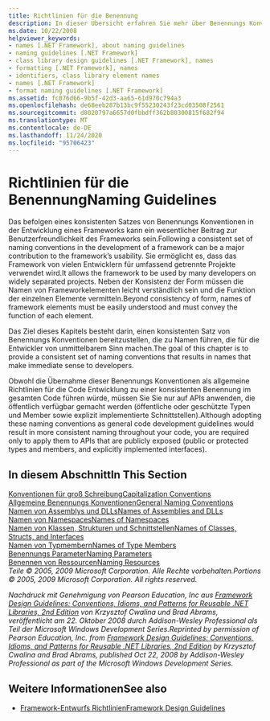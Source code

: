 ```yaml
---
title: Richtlinien für die Benennung
description: In dieser Übersicht erfahren Sie mehr über Benennungs Konventionen, die bei der Frameworkentwicklung verwendet werden. Wechseln Sie zu Artikeln, die Groß-und Kleinschreibung und andere Richtlinien betreffen.
ms.date: 10/22/2008
helpviewer_keywords:
- names [.NET Framework], about naming guidelines
- naming guidelines [.NET Framework]
- class library design guidelines [.NET Framework], names
- formatting [.NET Framework], names
- identifiers, class library element names
- names [.NET Framework]
- format naming guidelines [.NET Framework]
ms.assetid: fc076d66-9b5f-42d3-aa65-61d970c794a3
ms.openlocfilehash: de68eeb287b13bc9f55230243f23cd03508f2561
ms.sourcegitcommit: d8020797a6657d0fbbdff362b80300815f682f94
ms.translationtype: MT
ms.contentlocale: de-DE
ms.lasthandoff: 11/24/2020
ms.locfileid: "95706423"
---
```

# <a name="naming-guidelines"></a><span data-ttu-id="464ec-104">Richtlinien für die Benennung</span><span class="sxs-lookup"><span data-stu-id="464ec-104">Naming Guidelines</span></span>

<span data-ttu-id="464ec-105">Das befolgen eines konsistenten Satzes von Benennungs Konventionen in der Entwicklung eines Frameworks kann ein wesentlicher Beitrag zur Benutzerfreundlichkeit des Frameworks sein.</span><span class="sxs-lookup"><span data-stu-id="464ec-105">Following a consistent set of naming conventions in the development of a framework can be a major contribution to the framework’s usability.</span></span> <span data-ttu-id="464ec-106">Sie ermöglicht es, dass das Framework von vielen Entwicklern für umfassend getrennte Projekte verwendet wird.</span><span class="sxs-lookup"><span data-stu-id="464ec-106">It allows the framework to be used by many developers on widely separated projects.</span></span> <span data-ttu-id="464ec-107">Neben der Konsistenz der Form müssen die Namen von Frameworkelementen leicht verständlich sein und die Funktion der einzelnen Elemente vermitteln.</span><span class="sxs-lookup"><span data-stu-id="464ec-107">Beyond consistency of form, names of framework elements must be easily understood and must convey the function of each element.</span></span>  
  
 <span data-ttu-id="464ec-108">Das Ziel dieses Kapitels besteht darin, einen konsistenten Satz von Benennungs Konventionen bereitzustellen, die zu Namen führen, die für die Entwickler von unmittelbarem Sinn machen.</span><span class="sxs-lookup"><span data-stu-id="464ec-108">The goal of this chapter is to provide a consistent set of naming conventions that results in names that make immediate sense to developers.</span></span>  
  
 <span data-ttu-id="464ec-109">Obwohl die Übernahme dieser Benennungs Konventionen als allgemeine Richtlinien für die Code Entwicklung zu einer konsistenten Benennung im gesamten Code führen würde, müssen Sie Sie nur auf APIs anwenden, die öffentlich verfügbar gemacht werden (öffentliche oder geschützte Typen und Member sowie explizit implementierte Schnittstellen).</span><span class="sxs-lookup"><span data-stu-id="464ec-109">Although adopting these naming conventions as general code development guidelines would result in more consistent naming throughout your code, you are required only to apply them to APIs that are publicly exposed (public or protected types and members, and explicitly implemented interfaces).</span></span>  
  
## <a name="in-this-section"></a><span data-ttu-id="464ec-110">In diesem Abschnitt</span><span class="sxs-lookup"><span data-stu-id="464ec-110">In This Section</span></span>  

 [<span data-ttu-id="464ec-111">Konventionen für groß Schreibung</span><span class="sxs-lookup"><span data-stu-id="464ec-111">Capitalization Conventions</span></span>](capitalization-conventions.md)  
 [<span data-ttu-id="464ec-112">Allgemeine Benennungs Konventionen</span><span class="sxs-lookup"><span data-stu-id="464ec-112">General Naming Conventions</span></span>](general-naming-conventions.md)  
 [<span data-ttu-id="464ec-113">Namen von Assemblys und DLLs</span><span class="sxs-lookup"><span data-stu-id="464ec-113">Names of Assemblies and DLLs</span></span>](names-of-assemblies-and-dlls.md)  
 [<span data-ttu-id="464ec-114">Namen von Namespaces</span><span class="sxs-lookup"><span data-stu-id="464ec-114">Names of Namespaces</span></span>](names-of-namespaces.md)  
 [<span data-ttu-id="464ec-115">Namen von Klassen, Strukturen und Schnittstellen</span><span class="sxs-lookup"><span data-stu-id="464ec-115">Names of Classes, Structs, and Interfaces</span></span>](names-of-classes-structs-and-interfaces.md)  
 [<span data-ttu-id="464ec-116">Namen von Typmembern</span><span class="sxs-lookup"><span data-stu-id="464ec-116">Names of Type Members</span></span>](names-of-type-members.md)  
 [<span data-ttu-id="464ec-117">Benennungs Parameter</span><span class="sxs-lookup"><span data-stu-id="464ec-117">Naming Parameters</span></span>](naming-parameters.md)  
 [<span data-ttu-id="464ec-118">Benennen von Ressourcen</span><span class="sxs-lookup"><span data-stu-id="464ec-118">Naming Resources</span></span>](naming-resources.md)  
 <span data-ttu-id="464ec-119">*Teile © 2005, 2009 Microsoft Corporation. Alle Rechte vorbehalten.*</span><span class="sxs-lookup"><span data-stu-id="464ec-119">*Portions © 2005, 2009 Microsoft Corporation. All rights reserved.*</span></span>  
  
 <span data-ttu-id="464ec-120">*Nachdruck mit Genehmigung von Pearson Education, Inc aus [Framework Design Guidelines: Conventions, Idioms, and Patterns for Reusable .NET Libraries, 2nd Edition](https://www.informit.com/store/framework-design-guidelines-conventions-idioms-and-9780321545619) von Krzysztof Cwalina und Brad Abrams, veröffentlicht am 22. Oktober 2008 durch Addison-Wesley Professional als Teil der Microsoft Windows Development Series.*</span><span class="sxs-lookup"><span data-stu-id="464ec-120">*Reprinted by permission of Pearson Education, Inc. from [Framework Design Guidelines: Conventions, Idioms, and Patterns for Reusable .NET Libraries, 2nd Edition](https://www.informit.com/store/framework-design-guidelines-conventions-idioms-and-9780321545619) by Krzysztof Cwalina and Brad Abrams, published Oct 22, 2008 by Addison-Wesley Professional as part of the Microsoft Windows Development Series.*</span></span>  
  
## <a name="see-also"></a><span data-ttu-id="464ec-121">Weitere Informationen</span><span class="sxs-lookup"><span data-stu-id="464ec-121">See also</span></span>

- [<span data-ttu-id="464ec-122">Framework-Entwurfs Richtlinien</span><span class="sxs-lookup"><span data-stu-id="464ec-122">Framework Design Guidelines</span></span>](index.md)
